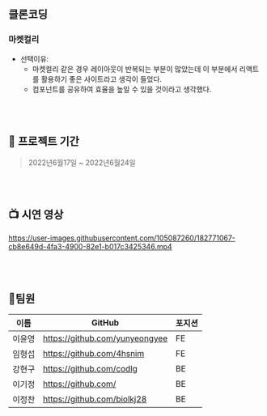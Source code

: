 ##  클론코딩
###  마켓컬리
 - 선택이유: 
     - 마켓컬리 같은 경우 레이아웃이 반복되는 부분이 많았는데 이 부분에서 리액트를 활용하기 좋은 사이트라고 생각이 들었다. 
     - 컴포넌트를 공유하여 효율을 높일 수 있을 것이라고 생각했다.

<br/>
<br/>

## 📅 프로젝트 기간

> 2022년6월17일 ~ 2022년6월24일
<br/>
<br/>

## 📺 시연 영상
https://user-images.githubusercontent.com/105087260/182771067-cb8e649d-4fa3-4900-82e1-b017c3425346.mp4


<br/>
<br/>


##  👥팀원

| 이름     | GitHub                             | 포지션  |
| -------- | ---------------------------------- | --------- |
| 이윤영   | https://github.com/yunyeongyee   | FE |
| 임형섭   | https://github.com/4hsnim   | FE |
| 강현구   | https://github.com/codlg   | BE |
| 이기정   | https://github.com/   | BE |
| 이정찬   | https://github.com/biolkj28       | BE     |

<br/>
<br />
